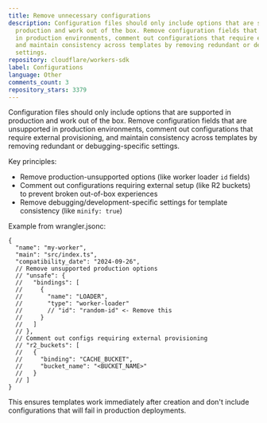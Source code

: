 ```yaml
---
title: Remove unnecessary configurations
description: Configuration files should only include options that are supported in
  production and work out of the box. Remove configuration fields that are unsupported
  in production environments, comment out configurations that require external provisioning,
  and maintain consistency across templates by removing redundant or debugging-specific
  settings.
repository: cloudflare/workers-sdk
label: Configurations
language: Other
comments_count: 3
repository_stars: 3379
---
```


Configuration files should only include options that are supported in production and work out of the box. Remove configuration fields that are unsupported in production environments, comment out configurations that require external provisioning, and maintain consistency across templates by removing redundant or debugging-specific settings.

Key principles:
- Remove production-unsupported options (like worker loader `id` fields)
- Comment out configurations requiring external setup (like R2 buckets) to prevent broken out-of-box experiences  
- Remove debugging/development-specific settings for template consistency (like `minify: true`)

Example from wrangler.jsonc:
```jsonc
{
  "name": "my-worker",
  "main": "src/index.ts",
  "compatibility_date": "2024-09-26",
  // Remove unsupported production options
  // "unsafe": {
  //   "bindings": [
  //     {
  //       "name": "LOADER", 
  //       "type": "worker-loader"
  //       // "id": "random-id" <- Remove this
  //     }
  //   ]
  // },
  // Comment out configs requiring external provisioning
  // "r2_buckets": [
  //   {
  //     "binding": "CACHE_BUCKET",
  //     "bucket_name": "<BUCKET_NAME>"
  //   }
  // ]
}
```

This ensures templates work immediately after creation and don't include configurations that will fail in production deployments.